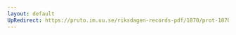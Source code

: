```yaml
---
layout: default
UpRedirect: https://pruto.im.uu.se/riksdagen-records-pdf/1870/prot-1870--fk--430/prot-1870--fk--430_004.pdf
---
```

